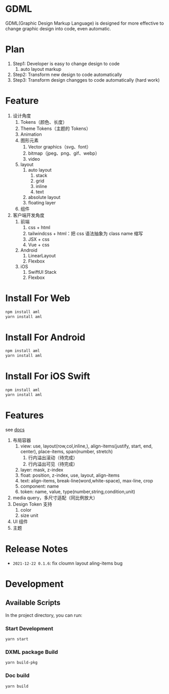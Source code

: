 # GDML

GDML(Graphic Design Markup Language) is designed for more effective to change graphic design into code, even automatic.

# Plan

1. Step1: Developer is easy to change design to code
   1. auto layout markup
2. Step2: Transform new design to code automatically
3. Step3: Transform design changges to code automatically (hard work)

# Feature

1. 设计角度
   1. Tokens（颜色、长度）
   2. Theme Tokens（主题的 Tokens）
   3. Animation
   4. 图形元素
      1. Vector graphics（svg、font）
      2. bitmap（jpeg、png、gif、webp）
      3. video
   5. layout
      1. auto layout
         1. stack
         2. grid
         3. inline
         4. text
      2. absolute layout
      3. floating layer
   6. 组件
2. 客户端开发角度
   1. 前端
      1. css + html
      2. tailwindcss + html：把 css 语法抽象为 class name 缩写
      3. JSX + css
      4. Vue + css
   2. Android
      1. LinearLayout
      2. Flexbox
   3. iOS
      1. SwiftUI Stack
      2. Flexbox

# Install For Web

```bash
npm install aml
yarn install aml
```

# Install For Android

```bash
npm install aml
yarn install aml
```

# Install For iOS Swift

```bash
npm install aml
yarn install aml
```

# Features

see [docs](https://wenshin.github.io/projects/dxml/)

1. 布局容器
   1. view: use, layout(row,col,inline,), align-items(justify, start, end, center), place-items, span(number, stretch)
      1. 行内溢出滚动（待完成）
      2. 行内溢出可见（待完成）
   2. layer: mask, z-index
   3. float: position, z-index, use, layout, align-items
   4. text: align-items, break-line(word,white-space), max-line, crop
   5. component: name
   6. token: name, value, type(number,string,condition,unit)
2. media query，多尺寸适配（同比例放大）
3. Design Token 支持
   1. color
   2. size unit
4. UI 组件
5. 主题

# Release Notes

- `2021-12-22 0.1.6`: fix cloumn layout aling-items bug

# Development

## Available Scripts

In the project directory, you can run:

### Start Development

`yarn start`

### DXML package Build

`yarn build-pkg`

### Doc build

`yarn build`
